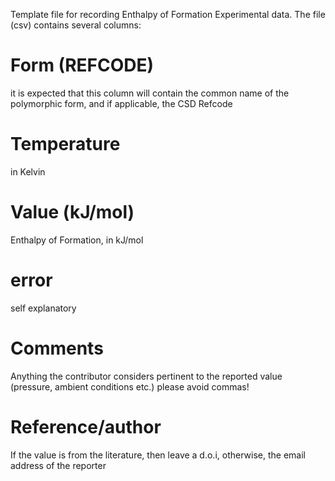 Template file for recording Enthalpy of Formation Experimental data. The file (csv) contains several columns:

# Form (REFCODE)
it is expected that this column will contain the common name of the polymorphic form, and if applicable, the CSD Refcode
# Temperature
in Kelvin
# Value (kJ/mol)
Enthalpy of Formation, in kJ/mol
# error
self explanatory
# Comments
Anything the contributor considers pertinent to the reported value (pressure, ambient conditions etc.) please avoid commas!
# Reference/author
If the value is from the literature, then leave a d.o.i, otherwise, the email address of the reporter